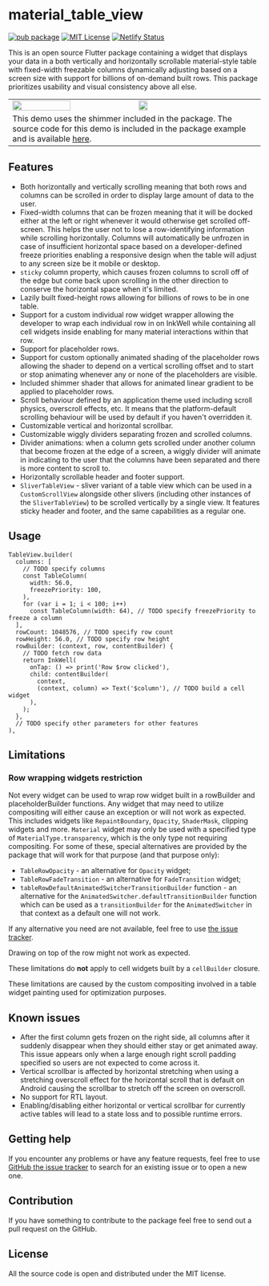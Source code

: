 # material_table_view

[![pub package](https://img.shields.io/pub/v/material_table_view.svg)](https://pub.dev/packages/material_table_view)
[![MIT License](https://img.shields.io/badge/license-MIT-blue.svg)](https://github.com/NikolayNIK/material_table_view/blob/master/LICENSE)
[![Netlify Status](https://api.netlify.com/api/v1/badges/1e362646-cc55-40cc-b696-998c2f7b6ed3/deploy-status)](https://app.netlify.com/sites/candid-melba-12c597/deploys)

This is an open source Flutter package containing
a widget that displays your data
in a both vertically and horizontally scrollable
material-style table with fixed-width freezable columns
dynamically adjusting based on a screen size
with support for billions of on-demand built rows.
This package prioritizes usability and visual consistency
above all else.

<table>
  <tr>
    <td><img src="https://raw.githubusercontent.com/NikolayNIK/material_table_view/f85d7a826a45ead61b927f48626fda39f88cd86b/screenshots/demo-regular-box-windows-light.gif" height="70%"/></td>
    <td><img src="https://raw.githubusercontent.com/NikolayNIK/material_table_view/8b00a3eecf1be0996715965e3088f95a794a1867/screenshots/demo-slivers-android-dark.gif" height="28%"/></td>
  </tr>
  <tr>
    <td colspan="2">
      This demo uses the shimmer included in the package.
      The source code for this demo is included in the package example
      and is available <a href="https://github.com/NikolayNIK/material_table_view_demo">here</a>.
    </td>
  </tr>
</table>

## Features

- Both horizontally and vertically scrolling meaning that both
  rows and columns can be scrolled in order to display large
  amount of data to the user.
- Fixed-width columns that can be frozen
  meaning that it will be docked either at the left or right
  whenever it would otherwise get scrolled off-screen.
  This helps the user not to lose a row-identifying information
  while scrolling horizontally. Columns will automatically
  be unfrozen in case of insufficient horizontal space based
  on a developer-defined freeze priorities enabling a responsive design
  when the table will adjust to any screen size be it mobile or desktop.
- `sticky` column property, which causes frozen columns
  to scroll off of the edge but come back upon scrolling
  in the other direction to conserve the horizontal space when it's limited.
- Lazily built fixed-height rows allowing for billions of rows
  to be in one table.
- Support for a custom individual row widget wrapper allowing
  the developer to wrap each individual row in on InkWell
  while containing all cell widgets inside enabling for
  many material interactions within that row.
- Support for placeholder rows.
- Support for custom optionally animated shading of the placeholder
  rows allowing the shader to depend on a vertical scrolling offset
  and to start or stop animating whenever any or none of
  the placeholders are visible.
- Included shimmer shader that allows for animated linear gradient
  to be applied to placeholder rows.
- Scroll behaviour defined by an application theme used
  including scroll physics, overscroll effects, etc.
  It means that the platform-default scrolling behaviour
  will be used by default if you haven't overridden it.
- Customizable vertical and horizontal scrollbar.
- Customizable wiggly dividers separating frozen and scrolled columns.
- Divider animations: when a column gets scrolled under
  another column that become frozen at the edge of a screen,
  a wiggly divider will animate in indicating to the user that
  the columns have been separated and there is more content to
  scroll to.
- Horizontally scrollable header and footer support.
- `SliverTableView` - sliver variant of a table view which can be used
  in a `CustomScrollView` alongside other slivers (including other instances
  of the `SliverTableView`) to be scrolled vertically by a single view.
  It features sticky header and footer, and the same capabilities as a regular one.

## Usage

    TableView.builder(
      columns: [
        // TODO specify columns
        const TableColumn(
          width: 56.0,
          freezePriority: 100,
        ),
        for (var i = 1; i < 100; i++)
          const TableColumn(width: 64), // TODO specify freezePriority to freeze a column
      ],
      rowCount: 1048576, // TODO specify row count
      rowHeight: 56.0, // TODO specify row height
      rowBuilder: (context, row, contentBuilder) {
        // TODO fetch row data
        return InkWell(
          onTap: () => print('Row $row clicked'),
          child: contentBuilder(
            context,
            (context, column) => Text('$column'), // TODO build a cell widget
          ),
        );
      },
      // TODO specify other parameters for other features
    ),

## Limitations

### Row wrapping widgets restriction

Not every widget can be used to wrap row widget built in
a rowBuilder and placeholderBuilder functions.
Any widget that may need to utilize compositing will either cause
an exception or will not work as expected.
This includes widgets like `RepaintBoundary`, `Opacity`, `ShaderMask`,
clipping widgets and more. `Material` widget may only be used with
a specified type of `MaterialType.transparency`, which is the only
type not requiring compositing.
For some of these, special alternatives
are provided by the package that will work for that purpose
(and that purpose only):

- `TableRowOpacity` - an alternative for `Opacity` widget;
- `TableRowFadeTransition` - an alternative for `FadeTransition` widget;
- `tableRowDefaultAnimatedSwitcherTransitionBuilder` function - an alternative
  for the `AnimatedSwitcher.defaultTransitionBuilder` function
  which can be used as a `transitionBuilder` for the `AnimatedSwitcher` in that context
  as a default one will not work.

If any alternative you need are not available,
feel free to use [the issue tracker](https://github.com/NikolayNIK/material_table_view/issues).

Drawing on top of the row might not work as expected.

These limitations do **not** apply to cell widgets built by a `cellBuilder` closure.

These limitations are caused by the custom compositing involved in
a table widget painting used for optimization purposes.

## Known issues

- After the first column gets frozen on the
  right side, all columns after it suddenly disappear
  when they should either stay or get animated away.
  This issue appears only when a large enough right
  scroll padding specified so users are not expected
  to come across it.
- Vertical scrollbar is affected by horizontal stretching
  when using a stretching overscroll effect for the
  horizontal scroll that is default on Android causing the
  scrollbar to stretch off the screen on overscroll.
- No support for RTL layout.
- Enabling/disabling either horizontal or vertical scrollbar
  for currently active tables will lead to a state loss
  and to possible runtime errors.

## Getting help

If you encounter any problems or have any feature requests,
feel free to use [GitHub the issue tracker](https://github.com/NikolayNIK/material_table_view/issues)
to search for an existing issue or to open a new one.

## Contribution

If you have something to contribute to the package
feel free to send out a pull request on the GitHub.

## License

All the source code is open
and distributed under the MIT license.
